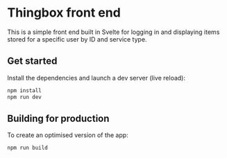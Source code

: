 # Thingbox front end

This is a simple front end built in Svelte for logging in and displaying items stored for a specific user by ID and service type.


## Get started

Install the dependencies and launch a dev server (live reload):

```bash
npm install
npm run dev
```


## Building for production

To create an optimised version of the app:

```bash
npm run build
```
